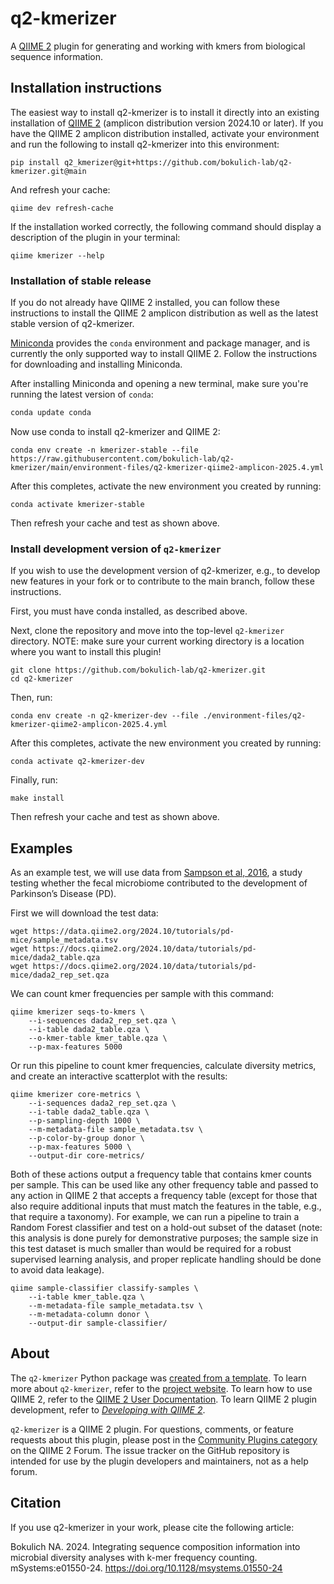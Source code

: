 # q2-kmerizer

A [QIIME 2](https://qiime2.org) plugin for generating and working with kmers from biological sequence information.

## Installation instructions

The easiest way to install q2-kmerizer is to install it directly into an existing installation of [QIIME 2](https://qiime2.org/) (amplicon distribution version 2024.10 or later). If you have the QIIME 2 amplicon distribution installed, activate your environment and run the following to install q2-kmerizer into this environment:
```
pip install q2_kmerizer@git+https://github.com/bokulich-lab/q2-kmerizer.git@main
```

And refresh your cache:
```
qiime dev refresh-cache
```

If the installation worked correctly, the following command should display a description of the plugin in your terminal:
```
qiime kmerizer --help
```



### Installation of stable release

If you do not already have QIIME 2 installed, you can follow these instructions to install the QIIME 2 amplicon distribution as well as the latest stable version of q2-kmerizer.

[Miniconda](https://conda.io/miniconda.html) provides the `conda` environment and package manager, and is currently the only supported way to install QIIME 2.
Follow the instructions for downloading and installing Miniconda.

After installing Miniconda and opening a new terminal, make sure you're running the latest version of `conda`:

```bash
conda update conda
```

Now use conda to install q2-kmerizer and QIIME 2:

```shell
conda env create -n kmerizer-stable --file https://raw.githubusercontent.com/bokulich-lab/q2-kmerizer/main/environment-files/q2-kmerizer-qiime2-amplicon-2025.4.yml
```

After this completes, activate the new environment you created by running:

```shell
conda activate kmerizer-stable
```

Then refresh your cache and test as shown above.


### Install development version of `q2-kmerizer`

If you wish to use the development version of q2-kmerizer, e.g., to develop new features in your fork or to contribute to the main branch, follow these instructions.

First, you must have conda installed, as described above.

Next, clone the repository and move into the top-level `q2-kmerizer` directory. NOTE: make sure your current working directory is a location where you want to install this plugin!

```
git clone https://github.com/bokulich-lab/q2-kmerizer.git
cd q2-kmerizer
```

Then, run:

```shell
conda env create -n q2-kmerizer-dev --file ./environment-files/q2-kmerizer-qiime2-amplicon-2025.4.yml
```

After this completes, activate the new environment you created by running:

```shell
conda activate q2-kmerizer-dev
```

Finally, run:

```shell
make install
```

Then refresh your cache and test as shown above.



## Examples

As an example test, we will use data from [Sampson et al, 2016](https://www.ncbi.nlm.nih.gov/pubmed/27912057), a study testing whether the fecal microbiome contributed to the development of Parkinson’s Disease (PD).

First we will download the test data:

```
wget https://data.qiime2.org/2024.10/tutorials/pd-mice/sample_metadata.tsv
wget https://docs.qiime2.org/2024.10/data/tutorials/pd-mice/dada2_table.qza
wget https://docs.qiime2.org/2024.10/data/tutorials/pd-mice/dada2_rep_set.qza
```

We can count kmer frequencies per sample with this command:
```
qiime kmerizer seqs-to-kmers \
    --i-sequences dada2_rep_set.qza \
    --i-table dada2_table.qza \
    --o-kmer-table kmer_table.qza \
    --p-max-features 5000
```

Or run this pipeline to count kmer frequencies, calculate diversity metrics, and create an interactive scatterplot with the results:

```
qiime kmerizer core-metrics \
    --i-sequences dada2_rep_set.qza \
    --i-table dada2_table.qza \
    --p-sampling-depth 1000 \
    --m-metadata-file sample_metadata.tsv \
    --p-color-by-group donor \
    --p-max-features 5000 \
    --output-dir core-metrics/
```

Both of these actions output a frequency table that contains kmer counts per sample. This can be used like any other frequency table and passed to any action in QIIME 2 that accepts a frequency table (except for those that also require additional inputs that must match the features in the table, e.g., that require a taxonomy). For example, we can run a pipeline to train a Random Forest classifier and test on a hold-out subset of the dataset (note: this analysis is done purely for demonstrative purposes; the sample size in this test dataset is much smaller than would be required for a robust supervised learning analysis, and proper replicate handling should be done to avoid data leakage).


```
qiime sample-classifier classify-samples \
    --i-table kmer_table.qza \
    --m-metadata-file sample_metadata.tsv \
    --m-metadata-column donor \
    --output-dir sample-classifier/
```

## About

The `q2-kmerizer` Python package was [created from a template](https://develop.qiime2.org/en/latest/plugins/tutorials/create-from-template.html).
To learn more about `q2-kmerizer`, refer to the [project website](https://github.com/bokulich-lab/q2-kmerizer).
To learn how to use QIIME 2, refer to the [QIIME 2 User Documentation](https://docs.qiime2.org).
To learn QIIME 2 plugin development, refer to [*Developing with QIIME 2*](https://develop.qiime2.org).

`q2-kmerizer` is a QIIME 2 plugin. For questions, comments, or feature requests about this plugin, please post in the [Community Plugins category](https://forum.qiime2.org/c/community-contributions/community-plugins/14) on the QIIME 2 Forum. The issue tracker on the GitHub repository is intended for use by the plugin developers and maintainers, not as a help forum.

## Citation

If you use q2-kmerizer in your work, please cite the following article:

Bokulich NA. 2024. Integrating sequence composition information into microbial diversity analyses with k-mer frequency counting. mSystems:e01550-24. https://doi.org/10.1128/msystems.01550-24 
